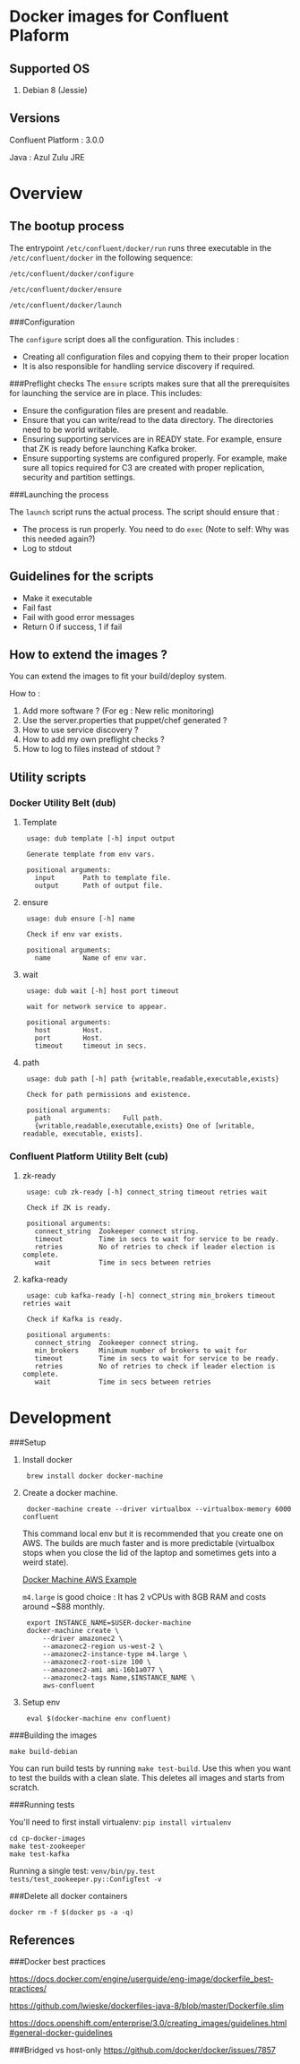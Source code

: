 Docker images for Confluent Plaform
===

Supported OS
--
1. Debian 8 (Jessie)


Versions
--
Confluent Platform : 3.0.0

Java : Azul Zulu JRE 


Overview
====

The bootup process
----

The entrypoint `/etc/confluent/docker/run` runs three executable in the `/etc/confluent/docker` in the following sequence:

`/etc/confluent/docker/configure`

`/etc/confluent/docker/ensure`

`/etc/confluent/docker/launch`

###Configuration

The `configure` script does all the configuration. This includes :

- Creating all configuration files and copying them to their proper location
- It is also responsible for handling service discovery if required.

###Preflight checks
The `ensure` scripts makes sure that all the prerequisites for launching the service are in place. This includes:

- Ensure the configuration files are present and readable.
- Ensure that you can write/read to the data directory. The directories need to be world writable.
- Ensuring supporting services are in READY state. For example, ensure that ZK is ready before launching Kafka broker.
- Ensure supporting systems are configured properly. For example, make sure all topics required for C3 are created with proper replication, security and partition settings.

###Launching the process

The `launch` script runs the actual process. The script should ensure that :

- The process is run properly. You need to do `exec` (Note to self: Why was this needed again?)
- Log to stdout

Guidelines for the scripts
----
- Make it executable
- Fail fast
- Fail with good error messages
- Return 0 if success, 1 if fail



How to extend the images ?
----
You can extend the images to fit your build/deploy system.

How to :

1. Add more software ? (For eg : New relic monitoring)
2. Use the server.properties that puppet/chef generated ?
3. How to use service discovery ?
4. How to add my own preflight checks ?
5. How to log to files instead of stdout ?

Utility scripts
----

### Docker Utility Belt (dub)

1. Template

		usage: dub template [-h] input output

		Generate template from env vars.

		positional arguments:
		  input       Path to template file.
		  output      Path of output file.

2. ensure

		usage: dub ensure [-h] name

		Check if env var exists.

		positional arguments:
		  name        Name of env var.

3. wait

		usage: dub wait [-h] host port timeout

		wait for network service to appear.

		positional arguments:
		  host        Host.
		  port        Host.
		  timeout     timeout in secs.
4. path

		usage: dub path [-h] path {writable,readable,executable,exists}

		Check for path permissions and existence.

		positional arguments:
		  path                  Full path.
		  {writable,readable,executable,exists} One of [writable, readable, executable, exists].


### Confluent Platform Utility Belt (cub)

1. zk-ready

		usage: cub zk-ready [-h] connect_string timeout retries wait

		Check if ZK is ready.

		positional arguments:
		  connect_string  Zookeeper connect string.
		  timeout         Time in secs to wait for service to be ready.
		  retries         No of retries to check if leader election is complete.
		  wait            Time in secs between retries
2. kafka-ready

		usage: cub kafka-ready [-h] connect_string min_brokers timeout retries wait

		Check if Kafka is ready.

		positional arguments:
		  connect_string  Zookeeper connect string.
		  min_brokers     Minimum number of brokers to wait for
		  timeout         Time in secs to wait for service to be ready.
		  retries         No of retries to check if leader election is complete.
		  wait            Time in secs between retries


Development
==

###Setup

1. Install docker

		brew install docker docker-machine

2. Create a docker machine.

		docker-machine create --driver virtualbox --virtualbox-memory 6000 confluent
	This command local env but it is recommended that you create one on AWS. The builds are much faster and is more predictable (virtualbox stops when you close the lid of the laptop and sometimes gets into a weird state).

	[Docker Machine AWS Example](https://docs.docker.com/machine/examples/aws/)

	`m4.large` is good choice : It has 2 vCPUs with 8GB RAM and costs around ~$88 monthly.

		export INSTANCE_NAME=$USER-docker-machine
		docker-machine create \
			--driver amazonec2 \
			--amazonec2-region us-west-2 \
			--amazonec2-instance-type m4.large \
			--amazonec2-root-size 100 \
			--amazonec2-ami ami-16b1a077 \
			--amazonec2-tags Name,$INSTANCE_NAME \
			aws-confluent
3. Setup env

		eval $(docker-machine env confluent)


###Building the images

```make build-debian```

You can run build tests by running `make test-build`. Use this when you want to test the builds with a clean slate. This deletes all images and starts from scratch.

###Running tests

You'll need to first install virtualenv: `pip install virtualenv`

	cd cp-docker-images
	make test-zookeeper
	make test-kafka

Running a single test: `venv/bin/py.test tests/test_zookeeper.py::ConfigTest -v`

###Delete all docker containers

```docker rm -f $(docker ps -a -q)```


References
---
###Docker best practices

https://docs.docker.com/engine/userguide/eng-image/dockerfile_best-practices/

https://github.com/lwieske/dockerfiles-java-8/blob/master/Dockerfile.slim

https://docs.openshift.com/enterprise/3.0/creating_images/guidelines.html#general-docker-guidelines

###Bridged vs host-only
https://github.com/docker/docker/issues/7857
